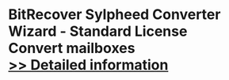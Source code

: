 # BitRecover Sylpheed Converter Wizard - Standard License<br />Convert mailboxes<br />[>> Detailed information](https://secure.shareit.com/shareit/product.html?productid=300982022&affiliateid=200057808)
